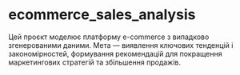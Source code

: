 # ecommerce_sales_analysis
Цей проєкт моделює платформу e-commerce з випадково згенерованими даними. Мета — виявлення ключових тенденцій і закономірностей, формування рекомендацій для покращення маркетингових стратегій та збільшення продажів.
